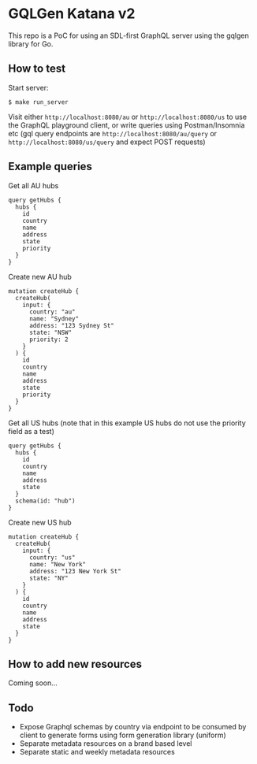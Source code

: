 # GQLGen Katana v2

This repo is a PoC for using an SDL-first GraphQL server using the gqlgen library for Go.

## How to test

Start server:

```
$ make run_server
```

Visit either `http://localhost:8080/au` or `http://localhost:8080/us` to use the GraphQL playground client, or write queries using Postman/Insomnia etc (gql query endpoints are `http://localhost:8080/au/query` or `http://localhost:8080/us/query` and expect POST requests)

## Example queries

Get all AU hubs

```
query getHubs {
  hubs {
    id
    country
    name
    address
    state
    priority
  }
}
```

Create new AU hub

```
mutation createHub {
  createHub(
    input: {
      country: "au"
      name: "Sydney"
      address: "123 Sydney St"
      state: "NSW"
      priority: 2
    }
  ) {
    id
    country
    name
    address
    state
    priority
  }
}
```

Get all US hubs (note that in this example US hubs do not use the priority field as a test)

```
query getHubs {
  hubs {
    id
    country
    name
    address
    state
  }
  schema(id: "hub")
}
```

Create new US hub

```
mutation createHub {
  createHub(
    input: {
      country: "us"
      name: "New York"
      address: "123 New York St"
      state: "NY"
    }
  ) {
    id
    country
    name
    address
    state
  }
}
```

## How to add new resources

Coming soon...

## Todo

- Expose Graphql schemas by country via endpoint to be consumed by client to generate forms using form generation library (uniform)
- Separate metadata resources on a brand based level
- Separate static and weekly metadata resources
